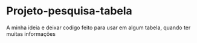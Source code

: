 # Projeto-pesquisa-tabela
 A minha ideia e deixar codigo feito para usar em algum  tabela, quando ter muitas informações
